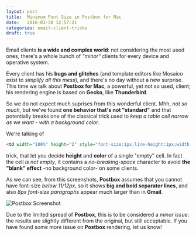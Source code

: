 ```yaml
---
layout: post
title:  Minimum Font Size in Postbox for Mac
date:   2016-03-30 12:57:21
categories: email-client-tricks
draft: true
---
```


Email clients **is a wide and complex world**: not considering the most used ones, there's a whole bunch of *"minor"* clients for every device and operative system.

Every client has his **bugs and glitches** (and template editors like Mosaico exist to *simplify all this mess*), and there's no day without a new surprise.
This time we talk about **Postbox for Mac**, a powerful, yet not so used, client; his rendering  engine is based on **Gecko**, like **Thunderbird**.

So we do not expect much suprises from this wonderful client. 
Mhh, *not so much*, but we've found **one behavior that's not "standard"** and that potentially breaks one of the classical trick used to *keep a table cell narrow as we want - with a background color*.

We're talking of

```html
<td width="100%" height="2" style="font-size:1px;line-height:1px;width:100%;background-color:#953734">&nbsp;</td>
```
trick, that let you decide **height** and **color** of a single "empty" cell. 
In fact the cell *is not empty*, it contains a *no-breaking-space* character to avoid **the "blank" effect** -no background color- on some clients.

As we can see, from this screenshots, **Postbox** assumes that you cannot have font-size *below 11/12px*, so it shows **big and bold separator lines**, and also *8px font-size paragraphs* appear much larger than in **Gmail**.

![Postbox Screenshot](https://raw.githubusercontent.com/voidlabs/mosaico.io/gh-pages/assets/images/postboxscreenshot.png)

Due to the limited spread of **Postbox**, this is to be considered a *minor issue*: the results are slightly different from the original, but still acceptable.
If you have found some more issue on **Postbox** rendering, let us know!
